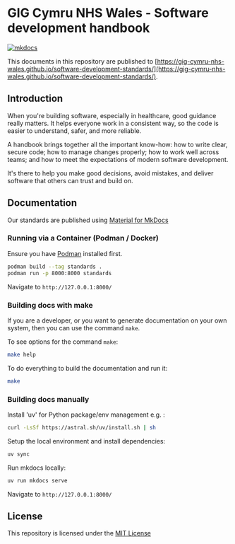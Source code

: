 # GIG Cymru NHS Wales - Software development handbook

[![mkdocs](https://github.com/GIG-Cymru-NHS-Wales/software-development-standards/actions/workflows/publish.yml/badge.svg)](https://github.com/GIG-Cymru-NHS-Wales/Architecture-Decision-Records/actions/workflows/publish.yml)

This documents in this repository are published to [https://gig-cymru-nhs-wales.github.io/software-development-standards/](https://gig-cymru-nhs-wales.github.io/software-development-standards/).


## Introduction

When you're building software, especially in healthcare, good guidance really matters. It helps everyone work in a consistent way, so the code is easier to understand, safer, and more reliable. 

A handbook brings together all the important know-how: how to write clear, secure code; how to manage changes properly; how to work well across teams; and how to meet the expectations of modern software development. 

It's there to help you make good decisions, avoid mistakes, and deliver software that others can trust and build on.

## Documentation

Our standards are published using [Material for MkDocs](https://squidfunk.github.io/mkdocs-material/)

### Running via a Container (Podman / Docker)

Ensure you have [Podman](https://podman.io/) installed first.

```sh
podman build --tag standards .
podman run -p 8000:8000 standards
```

Navigate to ``http://127.0.0.1:8000/``

### Building docs with make

If you are a developer, or you want to generate documentation on your own system, then you can use the command `make`.

To see options for the command `make`:

```sh
make help
```

To do everything to build the documentation and run it:

```sh
make
```

### Building docs manually

Install 'uv' for Python package/env management e.g. :

```bash
curl -LsSf https://astral.sh/uv/install.sh | sh
```

Setup the local environment and install dependencies:

```bash
uv sync
```

Run mkdocs locally:

```bash
uv run mkdocs serve
```

Navigate to ``http://127.0.0.1:8000/``

## License

This repository is licensed under the [MIT License](LICENSE)
